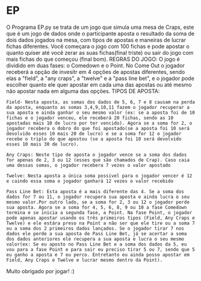 # EP
O Programa EP.py se trata de um jogo que simula uma mesa de Craps, este que é um jogo de dados onde o participante aposta o resultado da soma de dois dados jogados na mesa, com tipos de apostas e maneiras de lucrar fichas diferentes. Você começara o jogo com 100 fichas e pode apostar o quanto quiser até você zerar as suas fichas(final triste) ou sair do jogo com mais fichas do que começou (final bom).
REGRAS DO JOGO:
    O jogo é dividido em duas fases: o Comedown e o Point. No Come Out o jogador receberá a opção de invesitr em 4 opções de apostas diferentes, sendo elas a "field", a "any craps", a "twelve" e a "pass line bet", e o jogador pode escolher quanto ele quer apostar em cada uma das apostas ou até mesmo não apostar nada em alguma das opções.
TIPOS DE APOSTA:
    
    Field- Nesta aposta, as somas dos dados de 5, 6, 7 e 8 causam na perda da aposta, enquanto as somas 3,4,9,10,11 fazem o jogador recuperar a sua aposta e ainda ganhar o seu mesmo valor (ex: se a aposta foi de 10 fichas e o jogador venceu, ele receberá 20 fichas, sendo as 10 apostadas mais 10 de lucro por ter vencido). Agora se a soma for 2, o jogador recebera o dobro do que foi apostado(se a aposta foi 10 será devolvido esses 10 mais 20 de lucro) e se a soma for 12 o jogador recebe o triplo do que apostou (se a aposta foi 10 será devolvido esses 10 mais 30 de lucro).

    Any Craps: Neste tipo de aposta o jogador vence se a soma dos dados for apenas de 2, 3 ou 12 (esses que são chamados de Crap). Caso caia uma dessas somas, o jogador recebera 7 vezes o valor apostado

    Twelve: Nesta aposta a única soma possivel para o jogador vencer é 12 e caindo essa soma o jogador ganhará 12 vezes o valor recebido 

    Pass Line Bet: Esta aposta é a mais diferente das 4. Se a soma dos dados for 7 ou 11, o jogador recupera sua aposta e ainda lucra o seu mesmo valor.Por outro lado, se a soma for 2, 3 ou 12 o jogador perde sua aposta. Agora se a soma for 4, 5, 6, 8, 9 ou 10 a fase Comedown termina e se inicia a segunda fase, a Point. Na fase Point, o jogador pode apenas apostar usando os três primeiros tipos (Field, Any Craps e Twelve) e ele estára preso na Point a não ser que ele tire ou a soma 7 ou a soma dos 2 primeiros dados lançados. Se o jogador tirar 7 nos dados ele perde a sua aposta de Pass Line Bet, já se acertar a soma dos dados anteriores ele recupera a sua aposta e lucra o seu mesmo valor(ex: Se eu aposto no Pass Line Bet e a soma dos dados da 5, eu vou para a fase Point e para sair eu preciso tirar 5 ou 7, sendo que 5 eu ganho a aposta e 7 eu perco. Entretanto eu ainda posso apostar em Field, Any Craps e Twelve e lucrar mesmo dentro da Point).

Muito obrigado por jogar! :)
    
      